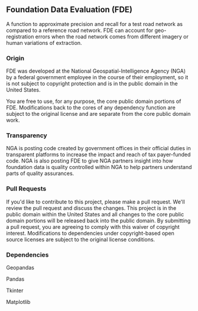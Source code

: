 ## Foundation Data Evaluation (FDE)
A function to approximate precision and recall for a test road network as compared to a reference road network. FDE can account for geo-registration errors when the road network comes from different imagery or human variations of extraction.

### Origin
FDE was developed at the National Geospatial-Intelligence Agency (NGA) by a federal government employee in the course of their employment, so it is not subject to copyright protection and is in the public domain in the United States. 

You are free to use, for any purpose, the core public domain portions of FDE. Modifications back to the cores of any dependency function are subject to the original license and are separate from the core public domain work. 

### Transparency
NGA is posting code created by government offices in their official duties in transparent platforms to increase the impact and reach of tax payer-funded code. NGA is also posting FDE to give NGA partners insight into how foundation data is quality controlled within NGA to help partners understand parts of quality assurances.

### Pull Requests
If you'd like to contribute to this project, please make a pull request. We'll review the pull request and discuss the changes. This project is in the public domain within the United States and all changes to the core public domain portions will be released back into the public domain. By submitting a pull request, you are agreeing to comply with this waiver of copyright interest. Modifications to dependencies under copyright-based open source licenses are subject to the original license conditions.

### Dependencies
Geopandas

Pandas

Tkinter

Matplotlib



